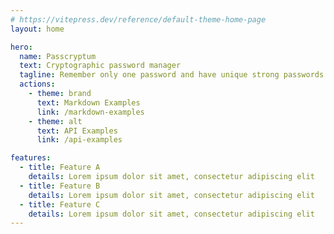 ```yaml
---
# https://vitepress.dev/reference/default-theme-home-page
layout: home

hero:
  name: Passcryptum
  text: Cryptographic password manager
  tagline: Remember only one password and have unique strong passwords for each of your accounts
  actions:
    - theme: brand
      text: Markdown Examples
      link: /markdown-examples
    - theme: alt
      text: API Examples
      link: /api-examples

features:
  - title: Feature A
    details: Lorem ipsum dolor sit amet, consectetur adipiscing elit
  - title: Feature B
    details: Lorem ipsum dolor sit amet, consectetur adipiscing elit
  - title: Feature C
    details: Lorem ipsum dolor sit amet, consectetur adipiscing elit
---
```

